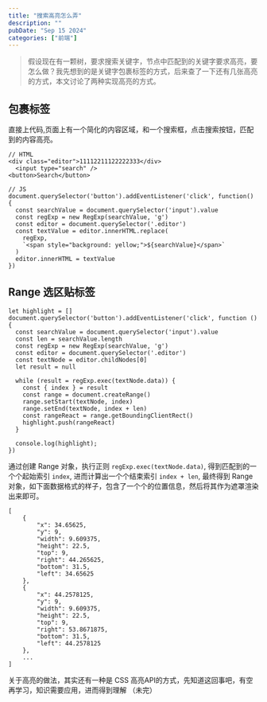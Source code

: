 ```yaml
---
title: "搜索高亮怎么弄"
description: ""
pubDate: "Sep 15 2024"
categories: ["前端"]
---
```


> 假设现在有一颗树，要求搜索关键字，节点中匹配到的关键字要求高亮，要怎么做？我先想到的是关键字包裹标签的方式，后来查了一下还有几张高亮的方式，本文讨论了两种实现高亮的方式。

## 包裹标签
直接上代码,页面上有一个简化的内容区域，和一个搜索框，点击搜索按钮，匹配到的内容高亮。

```
// HTML
<div class="editor">11112211122222333</div>
  <input type="search" />
<button>Search</button>

// JS
document.querySelector('button').addEventListener('click', function() {
  const searchValue = document.querySelector('input').value
  const regExp = new RegExp(searchValue, 'g')
  const editor = document.querySelector('.editor')
  const textValue = editor.innerHTML.replace(
    regExp, 
    `<span style="background: yellow;">${searchValue}</span>`
  )
  editor.innerHTML = textValue
})
```
## Range 选区贴标签
```
let highlight = []
document.querySelector('button').addEventListener('click', function () {
  const searchValue = document.querySelector('input').value
  const len = searchValue.length
  const regExp = new RegExp(searchValue, 'g')
  const editor = document.querySelector('.editor')
  const textNode = editor.childNodes[0]
  let result = null

  while (result = regExp.exec(textNode.data)) {
    const { index } = result
    const range = document.createRange()
    range.setStart(textNode, index)
    range.setEnd(textNode, index + len)
    const rangeReact = range.getBoundingClientRect()
    highlight.push(rangeReact)
  }

  console.log(highlight);
})
```
通过创建 Range 对象，执行正则 `regExp.exec(textNode.data)`, 得到匹配到的一个个起始索引 `index`, 进而计算出一个个结束索引 `index + len`, 最终得到 Range 对象，如下面数据格式的样子，包含了一个个的位置信息，然后将其作为遮罩渲染出来即可。
```
[
    {
        "x": 34.65625,
        "y": 9,
        "width": 9.609375,
        "height": 22.5,
        "top": 9,
        "right": 44.265625,
        "bottom": 31.5,
        "left": 34.65625
    },
    {
        "x": 44.2578125,
        "y": 9,
        "width": 9.609375,
        "height": 22.5,
        "top": 9,
        "right": 53.8671875,
        "bottom": 31.5,
        "left": 44.2578125
    },
    ...
]
```
关于高亮的做法，其实还有一种是 CSS 高亮API的方式，先知道这回事吧，有空再学习，知识需要应用，进而得到理解
（未完）

